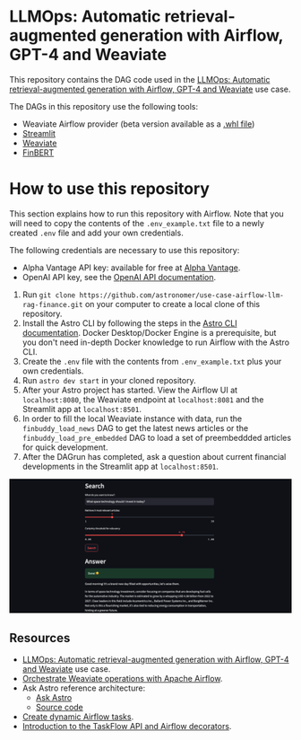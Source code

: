 LLMOps: Automatic retrieval-augmented generation with Airflow, GPT-4 and Weaviate
=================================================================================

This repository contains the DAG code used in the [LLMOps: Automatic retrieval-augmented generation with Airflow, GPT-4 and Weaviate](https://docs.astronomer.io/learn/use-case-airflow-llm-rag-finance) use case. 

The DAGs in this repository use the following tools:

- Weaviate Airflow provider (beta version available as a [.whl file](https://github.com/astronomer/use-case-airflow-llm-rag-finance/blob/main/include/airflow_provider_weaviate-0.0.1-py3-none-any.whl))
- [Streamlit](streamlit.io)
- [Weaviate](weaviate.io)
- [FinBERT](https://huggingface.co/ProsusAI/finbert)

# How to use this repository

This section explains how to run this repository with Airflow. Note that you will need to copy the contents of the `.env_example.txt` file to a newly created `.env` file and add your own credentials.

The following credentials are necessary to use this repository:

- Alpha Vantage API key: available for free at [Alpha Vantage](https://www.alphavantage.co/support/#api-key).
- OpenAI API key, see the [OpenAI API documentation](https://platform.openai.com/docs/api-reference).

1. Run `git clone https://github.com/astronomer/use-case-airflow-llm-rag-finance.git` on your computer to create a local clone of this repository.
2. Install the Astro CLI by following the steps in the [Astro CLI documentation](https://docs.astronomer.io/astro/cli/install-cli). Docker Desktop/Docker Engine is a prerequisite, but you don't need in-depth Docker knowledge to run Airflow with the Astro CLI.
3. Create the `.env` file with the contents from `.env_example.txt` plus your own credentials.
4. Run `astro dev start` in your cloned repository.
5. After your Astro project has started. View the Airflow UI at `localhost:8080`, the Weaviate endpoint at `localhost:8081` and the Streamlit app at `localhost:8501`.
6. In order to fill the local Weaviate instance with data, run the `finbuddy_load_news` DAG to get the latest news articles or the `finbuddy_load_pre_embedded` DAG to load a set of preembeddded articles for quick development.
7. After the DAGrun has completed, ask a question about current financial developments in the Streamlit app at `localhost:8501`.

![A screenshot of the streamlit application created in this use case with a augmented GPT created answer for the question "What space technology should I invest in today?".](src/assets/streamlit_app.png)

## Resources

- [LLMOps: Automatic retrieval-augmented generation with Airflow, GPT-4 and Weaviate](https://docs.astronomer.io/learn/use-case-airflow-llm-rag-finance) use case.
- [Orchestrate Weaviate operations with Apache Airflow](https://docs.astronomer.io/learn/airflow-weaviate).
- Ask Astro reference architecture:
    - [Ask Astro](https://docs.astronomer.io/learn/airflow-weaviate)
    - [Source code](https://github.com/astronomer/ask-astro)
- [Create dynamic Airflow tasks](https://docs.astronomer.io/learn/dynamic-tasks).
- [Introduction to the TaskFlow API and Airflow decorators](https://docs.astronomer.io/learn/airflow-decorators).